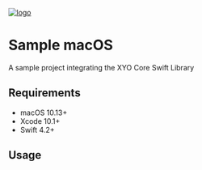 [logo]: https://cdn.xy.company/img/brand/XY_Logo_GitHub.png

[![logo]](https://xy.company)


# Sample macOS

A sample project integrating the XYO Core Swift Library 

## Requirements 
-  macOS 10.13+
-  Xcode 10.1+
-  Swift 4.2+

## Usage 